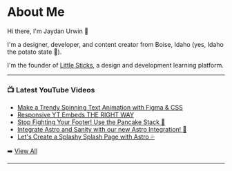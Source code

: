 # About Me

Hi there, I'm Jaydan Urwin 👋

I'm a designer, developer, and content creator from Boise, Idaho (yes, Idaho the potato state 🥔).

I'm the founder of [Little Sticks](https://littlesticks.dev), a design and development learning platform.

--- 

### 📺 Latest YouTube Videos 
<!-- YOUTUBE:START -->
- [Make a Trendy Spinning Text Animation with Figma &amp; CSS](https://www.youtube.com/watch?v=eNQDVtdHi9I)
- [Responsive YT Embeds THE RIGHT WAY](https://www.youtube.com/watch?v=oMB3h7E6d_M)
- [Stop Fighting Your Footer! Use the Pancake Stack 🥞](https://www.youtube.com/watch?v=avksPtKUUes)
- [Integrate Astro and Sanity with our new Astro Integration! 🚀](https://www.youtube.com/watch?v=NM0FPzVdeUw)
- [Let&#39;s Create a Splashy Splash Page with Astro 💦](https://www.youtube.com/watch?v=o58kSpPMuuI)
<!-- YOUTUBE:END --> 

➡️ [View All](https://youtube.com/jaydanurwin) 

---

<!--
**jaydanurwin/jaydanurwin** is a ✨ _special_ ✨ repository because its `README.md` (this file) appears on your GitHub profile.

Here are some ideas to get you started:

- 🔭 I’m currently working on ...
- 🌱 I’m currently learning ...
- 👯 I’m looking to collaborate on ...
- 🤔 I’m looking for help with ...
- 💬 Ask me about ...
- 📫 How to reach me: ...
- 😄 Pronouns: ...
- ⚡ Fun fact: ...
-->
